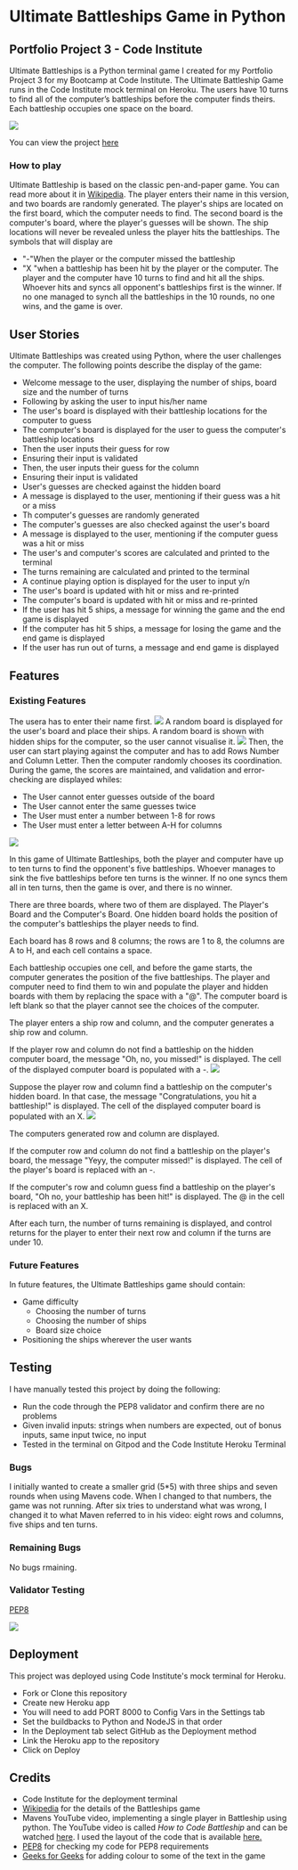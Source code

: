 # Ultimate Battleships Game in Python
## Portfolio Project 3 - Code Institute
Ultimate Battleships is a Python terminal game I created for my Portfolio Project 3 for my Bootcamp at Code Institute. 
The Ultimate Battleship Game runs in the Code Institute mock terminal on Heroku.
The users have 10 turns to find all of the computer’s battleships before the computer finds theirs. Each battleship occupies one space on the board.

![](images/pythonproject.png)


You can view the project [here](https://battleshipsgame-project.herokuapp.com/)

### How to play
Ultimate Battleship is based on the classic pen-and-paper game. You can read more about it in [Wikipedia](https://en.wikipedia.org/wiki/Battleship_(game)).
The player enters their name in this version, and two boards are randomly generated.
The player's ships are located on the first board, which the computer needs to find.
The second board is the computer's board, where the player's guesses will be shown. 
The ship locations will never be revealed unless the player hits the battleships.
The symbols that will display are
- "-"When the player or the computer missed the battleship
- "X "when a battleship has been hit by the player or the computer.
The player and the computer have 10 turns to find and hit all the ships. Whoever hits and syncs all opponent's battleships first is the winner.
If no one managed to synch all the battleships in the 10 rounds, no one wins, and the game is over.

## User Stories
Ultimate Battleships was created using Python, where the user challenges the computer. The following points describe the display of the game:
* Welcome message to the user, displaying the number of ships, board size and the number of turns
* Following by asking the user to input his/her name
* The user's board is displayed with their battleship locations for the computer to guess
* The computer's board is displayed for the user to guess the computer's battleship locations
* Then the user inputs their guess for row
* Ensuring their input is validated
* Then, the user inputs their guess for the column
* Ensuring their input is validated
* User's guesses are checked against the hidden board
* A message is displayed to the user, mentioning if their guess was a hit or a miss
* Th computer's guesses are randomly generated
* The computer's guesses are also checked against the user's board
* A message is displayed to the user, mentioning if the computer guess was a hit or miss
* The user's and computer's scores are calculated and printed to the terminal
* The turns remaining are calculated and printed to the terminal
* A continue playing option is displayed for the user to input y/n
* The user's board is updated with hit or miss and re-printed
* The computer's board is updated with hit or miss and re-printed
* If the user has hit 5 ships, a message for winning the game and the end game is displayed
* If the computer has hit 5 ships, a message for losing the game and the end game is displayed
* If the user has run out of turns, a message and end game is displayed

## Features
### Existing Features
The usera has to enter their name first.
![](images/entername.png)
A random board is displayed for the user's board and place their ships. A random board is shown with hidden ships for the computer, so the user cannot visualise it. 
![](images/2Boards.png)
Then, the user can start playing against the computer and has to add Rows Number and Column Letter. Then the computer randomly chooses its coordination. During the game, the scores are maintained, and validation and error-checking are displayed whiles:
- The User cannot enter guesses outside of the board
- The User cannot enter the same guesses twice
- The User must enter a number between 1-8 for rows
- The User must enter a letter between A-H for columns

![](images/rowcolumn.png)

In this game of Ultimate Battleships, both the player and computer have up to ten turns to find the opponent's five battleships. Whoever manages to sink the five battleships before ten turns is the winner. If no one syncs them all in ten turns, then the game is over, and there is no winner.

There are three boards, where two of them are displayed. The Player's Board and the Computer's Board. One hidden board holds the position of the computer's battleships the player needs to find.

Each board has 8 rows and 8 columns; the rows are 1 to 8, the columns are A to H, and each cell contains a space.

Each battleship occupies one cell, and before the game starts, the computer generates the position of the five battleships. The player and computer need to find them to win and populate the player and hidden boards with them by replacing the space with a "@". The computer board is left blank so that the player cannot see the choices of the computer.

The player enters a ship row and column, and the computer generates a ship row and column. 

If the player row and column do not find a battleship on the hidden computer board, the message "Oh, no, you missed!" is displayed. The cell of the displayed computer board is populated with a -.
![](images/rowcolumn.png)

Suppose the player row and column find a battleship on the computer's hidden board. In that case, the message "Congratulations, you hit a  battleship!" is displayed. The cell of the displayed computer board is populated with an X.
![](images/hittheship.png)

The computers generated row and column are displayed.

If the computer row and column do not find a battleship on the player's board, the message "Yeyy, the computer missed!" is displayed. The cell of the player's board is replaced with an -.

If the computer's row and column guess find a battleship on the player's board, "Oh no, your battleship has been hit!" is displayed. The @ in the cell is replaced with an X.

After each turn, the number of turns remaining is displayed, and control returns for the player to enter their next row and column if the turns are under 10.

### Future Features
In future features, the Ultimate Battleships game should contain:
- Game difficulty
  - Choosing the number of turns
  - Choosing the number of ships
  - Board size choice
- Positioning the ships wherever the user wants

## Testing
I have manually tested this project by doing the following:
* Run the code through the PEP8 validator and confirm there are no problems
* Given invalid inputs: strings when numbers are expected, out of bonus inputs, same input twice, no input
* Tested in the terminal on Gitpod and the Code Institute Heroku Terminal

### Bugs
I initially wanted to create a smaller grid (5*5) with three ships and seven rounds when using Mavens code. When I changed to that numbers, the game was not running. After six tries to understand what was wrong, I changed it to what Maven referred to in his video: eight rows and columns, five ships and ten turns. 

### Remaining Bugs
No bugs rmaining.

### Validator Testing
[PEP8](http://pep8online.com/checkresult)

![](images/pep8.png)


## Deployment
This project was deployed using Code Institute's mock terminal for Heroku.
* Fork or Clone this repository
* Create new Heroku app
* You will need to add PORT 8000 to Config Vars in the Settings tab
* Set the buildbacks to Python and NodeJS in that order
* In the Deployment tab select GitHub as the Deployment method
* Link the Heroku app to the repository
* Click on Deploy

## Credits
* Code Institute for the deployment terminal
* [Wikipedia](https://en.wikipedia.org/wiki/Battleship_(game)) for the details of the Battleships game
* Mavens YouTube video, implementing a single player in Battleship using python. The YouTube video is called _How to Code Battleship_ and can be watched [here](https://www.youtube.com/watch?v=tF1WRCrd_HQ). I used the layout of the code that is available [here.](https://replit.com/@lucygbrown/battleships#main.py)
* [PEP8](http://pep8online.com/checkresult) for checking my code for PEP8 requirements
* [Geeks for Geeks](https://www.geeksforgeeks.org/print-colors-python-terminal/) for adding colour to some of the text in the game